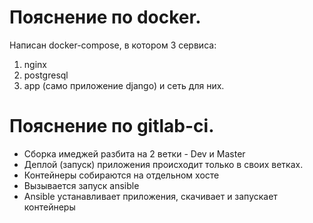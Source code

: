 # Пояснение по docker.

Написан docker-compose, в котором 3 сервиса:

1. nginx
2. postgresql
3. app (само приложение django) и сеть для них.

# Пояснение по gitlab-ci.

- Сборка имеджей разбита на 2 ветки - Dev и Master
- Деплой (запуск) приложения происходит только в своих ветках.
- Контейнеры собираются на отдельном хосте
- Вызывается запуск ansible
- Ansible устанавливает приложения, скачивает и запускает контейнеры

